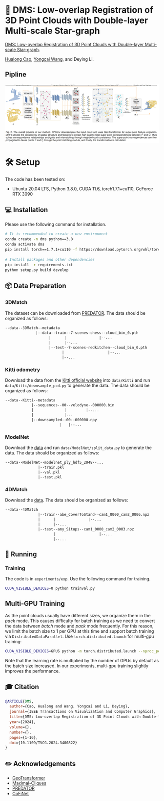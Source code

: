 # 📃 DMS: Low-overlap Registration of 3D Point Clouds with Double-layer Multi-scale Star-graph

[DMS: Low-overlap Registration of 3D Point Clouds with Double-layer Multi-scale Star-graph](https://ieeexplore.ieee.org/document/10530423).

[Hualong Cao](https://scholar.google.com/citations?user=Vh-QasEAAAAJ), [Yongcai Wang](https://in.ruc.edu.cn/yjdw_yc/js/ycw.html), and Deying Li.

## Pipline
![](assets/pipline.png)

# 🛠️ Setup
The code has been tested on:

- Ubuntu 20.04 LTS, Python 3.8.0, CUDA 11.6, torch1.7.1+cu110, GeForce RTX 3090

## 💻 Installation

Please use the following command for installation.

```bash
# It is recommended to create a new environment
conda create -n dms python==3.8
conda activate dms
pip install torch==1.7.1+cu110 -f https://download.pytorch.org/whl/torch_stable.html

# Install packages and other dependencies
pip install -r requirements.txt
python setup.py build develop
```

## 📦 Data Preparation

### 3DMatch

The dataset can be downloaded from [PREDATOR](https://github.com/prs-eth/OverlapPredator). The data should be organized as follows:

```text
--data--3DMatch--metadata
              |--data--train--7-scenes-chess--cloud_bin_0.pth
                    |      |               |--...
                    |      |--...
                    |--test--7-scenes-redkitchen--cloud_bin_0.pth
                          |                    |--...
                          |--...
```

### Kitti odometry

Download the data from the [Kitti official website](http://www.cvlibs.net/datasets/kitti/eval_odometry.php) into `data/Kitti` and run `data/Kitti/downsample_pcd.py` to generate the data. The data should be organized as follows:

```text
--data--Kitti--metadata
            |--sequences--00--velodyne--000000.bin
            |              |         |--...
            |              |...
            |--downsampled--00--000000.npy
                         |   |--...
```

### ModelNet

Download the [data](https://shapenet.cs.stanford.edu/media/modelnet40_ply_hdf5_2048.zip) and run `data/ModelNet/split_data.py` to generate the data. The data should be organized as follows:

```text
--data--ModelNet--modelnet_ply_hdf5_2048--...
               |--train.pkl
               |--val.pkl
               |--test.pkl
```

### 4DMatch

Download the [data](https://drive.google.com/file/d/1YoHWhVaH5Yyo1gTjybiuaODA1lZrM_nG/view?usp=sharing). The data should be organized as follows:

```text
--data--4DMatch
               |--train--abe_CoverToStand--cam1_0000_cam2_0006.npz
               |      |               |--...
               |      |--...
               |--test--amy_Situps--cam1_0000_cam2_0003.npz
                      |                    |--...
                      |--...
```

## 🚀 Running

### Training

The code is in `experiments/exp`. Use the following command for training.

```bash
CUDA_VISIBLE_DEVICES=0 python trainval.py
```


## Multi-GPU Training

As the point clouds usually have different sizes, we organize them in the *pack* mode. This causes difficulty for batch training as we need to convert the data between *batch* mode and *pack* mode frequently. For this reason, we limit the batch size to 1 per GPU at this time and support batch training via `DistributedDataParallel`. Use `torch.distributed.launch` for multi-gpu training:

```bash
CUDA_VISIBLE_DEVICES=GPUS python -m torch.distributed.launch --nproc_per_node=NGPUS trainval.py
```

Note that the learning rate is multiplied by the number of GPUs by default as the batch size increased. In our experiments, multi-gpu training slightly improves the performance.


## 🎓 Citation

```bibtex
@ARTICLE{DMS,
  author={Cao, Hualong and Wang, Yongcai and Li, Deying},
  journal={IEEE Transactions on Visualization and Computer Graphics}, 
  title={DMS: Low-overlap Registration of 3D Point Clouds with Double-layer Multi-scale Star-graph}, 
  year={2024},
  volume={},
  number={},
  pages={1-16},
  doi={10.1109/TVCG.2024.3400822}
}

```

## ✏️ Acknowledgements

- [GeoTransformer](https://github.com/qinzheng93/GeoTransformer)
- [Maximal-Cliques](https://github.com/zhangxy0517/3D-Registration-with-Maximal-Cliques)
- [PREDATOR](https://github.com/prs-eth/OverlapPredator)
- [CoFiNet](https://github.com/haoyu94/Coarse-to-fine-correspondences)
